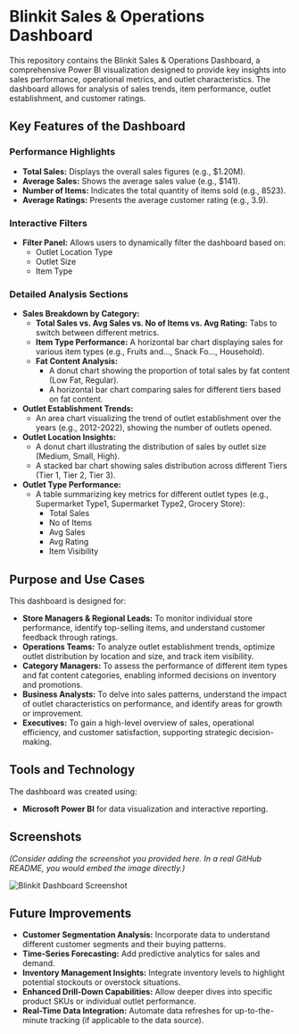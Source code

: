 # Blinkit Sales & Operations Dashboard

This repository contains the Blinkit Sales & Operations Dashboard, a comprehensive Power BI visualization designed to provide key insights into sales performance, operational metrics, and outlet characteristics. The dashboard allows for analysis of sales trends, item performance, outlet establishment, and customer ratings.

## Key Features of the Dashboard

### Performance Highlights
* **Total Sales:** Displays the overall sales figures (e.g., $1.20M).
* **Average Sales:** Shows the average sales value (e.g., $141).
* **Number of Items:** Indicates the total quantity of items sold (e.g., 8523).
* **Average Ratings:** Presents the average customer rating (e.g., 3.9).

### Interactive Filters
* **Filter Panel:** Allows users to dynamically filter the dashboard based on:
    * Outlet Location Type
    * Outlet Size
    * Item Type

### Detailed Analysis Sections
* **Sales Breakdown by Category:**
    * **Total Sales vs. Avg Sales vs. No of Items vs. Avg Rating:** Tabs to switch between different metrics.
    * **Item Type Performance:** A horizontal bar chart displaying sales for various item types (e.g., Fruits and..., Snack Fo..., Household).
    * **Fat Content Analysis:**
        * A donut chart showing the proportion of total sales by fat content (Low Fat, Regular).
        * A horizontal bar chart comparing sales for different tiers based on fat content.
* **Outlet Establishment Trends:**
    * An area chart visualizing the trend of outlet establishment over the years (e.g., 2012-2022), showing the number of outlets opened.
* **Outlet Location Insights:**
    * A donut chart illustrating the distribution of sales by outlet size (Medium, Small, High).
    * A stacked bar chart showing sales distribution across different Tiers (Tier 1, Tier 2, Tier 3).
* **Outlet Type Performance:**
    * A table summarizing key metrics for different outlet types (e.g., Supermarket Type1, Supermarket Type2, Grocery Store):
        * Total Sales
        * No of Items
        * Avg Sales
        * Avg Rating
        * Item Visibility

## Purpose and Use Cases

This dashboard is designed for:

* **Store Managers & Regional Leads:** To monitor individual store performance, identify top-selling items, and understand customer feedback through ratings.
* **Operations Teams:** To analyze outlet establishment trends, optimize outlet distribution by location and size, and track item visibility.
* **Category Managers:** To assess the performance of different item types and fat content categories, enabling informed decisions on inventory and promotions.
* **Business Analysts:** To delve into sales patterns, understand the impact of outlet characteristics on performance, and identify areas for growth or improvement.
* **Executives:** To gain a high-level overview of sales, operational efficiency, and customer satisfaction, supporting strategic decision-making.

## Tools and Technology

The dashboard was created using:

* **Microsoft Power BI** for data visualization and interactive reporting.

## Screenshots

*(Consider adding the screenshot you provided here. In a real GitHub README, you would embed the image directly.)*

![Blinkit Dashboard Screenshot](image_99fa44.png)

## Future Improvements

* **Customer Segmentation Analysis:** Incorporate data to understand different customer segments and their buying patterns.
* **Time-Series Forecasting:** Add predictive analytics for sales and demand.
* **Inventory Management Insights:** Integrate inventory levels to highlight potential stockouts or overstock situations.
* **Enhanced Drill-Down Capabilities:** Allow deeper dives into specific product SKUs or individual outlet performance.
* **Real-Time Data Integration:** Automate data refreshes for up-to-the-minute tracking (if applicable to the data source).
